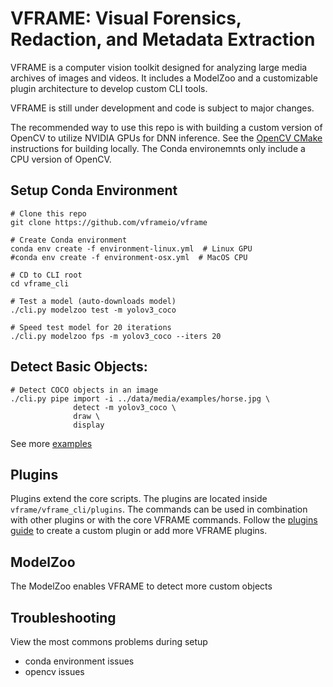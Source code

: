 # VFRAME: Visual Forensics, Redaction, and Metadata Extraction

VFRAME is a computer vision toolkit designed for analyzing large media archives of images and videos. It includes a ModelZoo and a customizable plugin architecture to develop custom CLI tools. 

VFRAME is still under development and code is subject to major changes.

The recommended way to use this repo is with building a custom version of OpenCV to utilize NVIDIA GPUs for DNN inference. See the [OpenCV CMake](docs/opencv.md) instructions for building locally. The Conda environemnts only include a CPU version of OpenCV.

## Setup Conda Environment

```
# Clone this repo
git clone https://github.com/vframeio/vframe

# Create Conda environment
conda env create -f environment-linux.yml  # Linux GPU
#conda env create -f environment-osx.yml  # MacOS CPU

```


```
# CD to CLI root
cd vframe_cli

# Test a model (auto-downloads model)
./cli.py modelzoo test -m yolov3_coco

# Speed test model for 20 iterations
./cli.py modelzoo fps -m yolov3_coco --iters 20
```


## Detect Basic Objects:
```
# Detect COCO objects in an image
./cli.py pipe import -i ../data/media/examples/horse.jpg \
              detect -m yolov3_coco \
              draw \
              display
```

See more [examples](docs/examples.md)

## Plugins

Plugins extend the core scripts. The plugins are located inside `vframe/vframe_cli/plugins`. The commands can be used in combination with other plugins or with the core VFRAME commands. Follow the [plugins guide](docs/plugins.md) to create a custom plugin or add more VFRAME plugins. 

## ModelZoo

The ModelZoo enables VFRAME to detect more custom objects

## Troubleshooting

View the most commons problems during setup
- conda environment issues
- opencv issues

